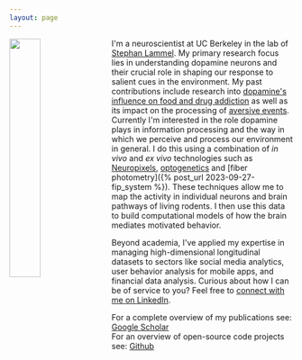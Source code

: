 ```yaml
---
layout: page
---
```



<img style="float: left; margin: 0px 15px 15px 0px;" src="{{site.baseurl}}/assets/profile_picture.jpg" width="33%" />


I'm a neuroscientist at UC Berkeley in the lab of [Stephan Lammel](http://lammellab.org/). My primary research focus lies in understanding dopamine neurons and their crucial role in shaping our response to salient cues in the environment. My past contributions include research into [dopamine's influence on food and drug addiction](https://www.sciencedirect.com/science/article/pii/S2352154616300638) as well as its impact on the processing of [aversive events](https://www.sciencedirect.com/science/article/pii/S0896627318309966?via%3Dihub). Currently I'm interested in the role dopamine plays in information processing and the way in which we perceive and process our environment in general. I do this using a combination of <i>in vivo</i> and <i>ex vivo</i> technologies such as [Neuropixels](https://www.neuropixels.org/), [optogenetics](https://en.wikipedia.org/wiki/Optogenetics) and [fiber photometry]({% post_url 2023-09-27-fip_system %}). These techniques allow me to map the activity in individual neurons and brain pathways of living rodents. I then use this data to build computational models of how the brain mediates motivated behavior.

Beyond academia, I've applied my expertise in managing high-dimensional longitudinal datasets to sectors like social media analytics, user behavior analysis for mobile apps, and financial data analysis. Curious about how I can be of service to you? Feel free to [connect with me on LinkedIn](https://www.linkedin.com/in/han-de-jong/).

For a complete overview of my publications see: [Google Scholar](https://scholar.google.com/citations?user=rK7C_rMAAAAJ&hl=en&authuser=1)<br>
For an overview of open-source code projects see: [Github](https://github.com/handejong)


